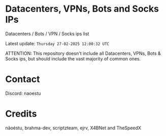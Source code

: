 # Datacenters, VPNs, Bots and Socks IPs
 
Datacenters / Bots / VPN / Socks ips list

Latest update: `Thursday 27-02-2025 12:00:32 UTC` 

ATTENTION: This repository doesn't include all Datacenters, VPNs, Bots & Socks ips, 
but should include the vast majority of common ones.

# Contact
Discord: naoestu

# Credits
nãoéstu, brahma-dev, scriptzteam, ejrv, X4BNet and TheSpeedX
